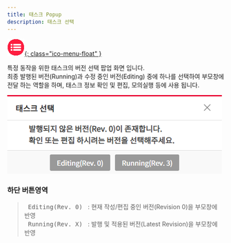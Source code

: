 ```yaml
---
title: 태스크 Popup
description: 태스크 선택
---
```


<link rel="stylesheet" type="text/css" href="css/opme.css">

<!-- Defined -->
[popup-task-select]: img/popup-task-select.png

<!-- Floating Menu -->
[menu]: index.html "목차"
[ico-menu]: img/icon/ico-menu.png
[![목차][ico-menu]{: class="ico-menu-float" }][menu]


특정 동작을 위한 태스크의 버전 선택 팝업 화면 입니다.  
최종 발행된 버전(Running)과 수정 중인 버전(Editing) 중에 하나를 선택하여 부모창에 전달 하는 역할을 하며,
태스크 정보 확인 및 편집, 모의실행 등에 사용 됩니다.

![태스크선택][popup-task-select]

### **하단 버튼영역**
> <kbd class="btn-gray">&nbsp;Editing(Rev. 0)&nbsp;</kbd> : 현재 작성/편집 중인 버전(Revision 0)을 부모창에 반영  
> <kbd class="btn-gray">&nbsp;Running(Rev. X)&nbsp;</kbd> : 발행 및 적용된 버전(Latest Revision)을 부모창에 반영
 